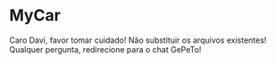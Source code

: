 # MyCar

Caro Davi, favor tomar cuidado!
Não substituir os arquivos existentes!
Qualquer pergunta, redirecione para o chat GePeTo! 
